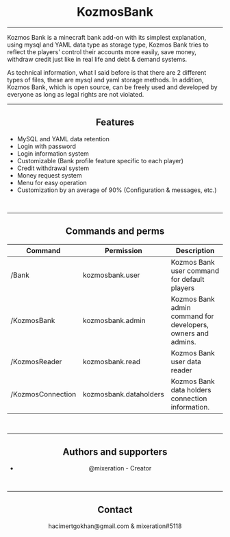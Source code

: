 
<h1 align="center">KozmosBank</h1>

---

<p>Kozmos Bank is a minecraft bank add-on with its simplest explanation, using mysql and YAML data type as storage type, Kozmos Bank tries to reflect the players' control their accounts more easily, save money, withdraw credit just like in real life and debt & demand systems.</p>
<p>As technical information, what I said before is that there are 2 different types of files, these are mysql and yaml storage methods. 
In addition, Kozmos Bank, which is open source, can be freely used and developed by everyone as long as legal rights are not violated.</p>

---

<h2 align="center">Features</h2>

- MySQL and YAML data retention
- Login with password
- Login information system
- Customizable (Bank profile feature specific to each player)
- Credit withdrawal system
- Money request system
- Menu for easy operation
- Customization by an average of 90% (Configuration & messages, etc.)

<br>

---

<h2 align="center">Commands and perms</h2>

| Command           | Permission             | Description                                                  |
|-------------------|------------------------|--------------------------------------------------------------|
| /Bank             | kozmosbank.user        | Kozmos Bank user command for default players                 |
| /KozmosBank       | kozmosbank.admin       | Kozmos Bank admin command for developers, owners and admins. |
| /KozmosReader     | kozmosbank.read        | Kozmos Bank user data reader                                 |
| /KozmosConnection | kozmosbank.dataholders | Kozmos Bank data holders connection information.             |

<br>

---

<h2 align="center">Authors and supporters</h2>

- <p align="center">@mixeration - Creator</p>
<br>

---
<h2 align="center">Contact</h2>

<p align="center">hacimertgokhan@gmail.com & mixeration#5118</p>